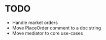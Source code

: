 # TODO

- Handle market orders
- Move PlaceOrder comment to a doc string
- Move mediator to core use-cases
